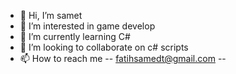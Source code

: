 - 👋 Hi, I’m samet
- 👀 I’m interested in game develop
- 🌱 I’m currently learning C#
- 💞️ I’m looking to collaborate on c# scripts
- 📫 How to reach me -- fatihsamedt@gmail.com --

